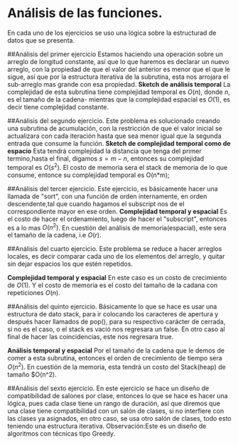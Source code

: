 # Análisis de las funciones.

En cada uno de los ejercicios se uso una lógica sobre la estructurad de datos que se presenta.

##Análisis del primer ejercicio
Estamos haciendo una operación sobre un arreglo de longitud constante, así que lo que haremos
es declarar un nuevo arreglo, con la propiedad de que el valor del
anterior es menor que el que le sigue, así que por la estructura iterativa de la subrutina, esta nos arrojara el sub-arreglo mas grande con esa propiedad.
**Sketch de análisis temporal**
La complejidad de esta subrutina tiene complejidad temporal es $O(n)$, donde $n$, es el tamaño de la cadena- mientras que la complejidad espacial es $O(1)$, es decir tiene complejidad constante.

##Análisis del segundo ejercicio.
Este problema es solucionado creando una subrutina de acumulación, con la restricción de que el valor inicial se actualizara con cada iteración hasta que sea menor igual que la segunda entrada que consume la función.
**Sketch de complejidad temporal como de espacio**
Esta tendrá complejidad la distancia que tenga del primer termino,hasta el final, digamos
$s=m-n$, entonces su complejidad temporal es $O(s^2)$.
El costo de memoria sera el  stack de memoria de lo que consume, entonce su complejidad temporal es O(n*m);

##Análisis del tercer ejercicio.
Este ejercicio, es básicamente hacer una llamada de "sort", con una función de orden internamente,
en orden descendente,tal que cuando hagamos el subscript nos de el correspondiente mayor en ese orden.
**Complejidad temporal y espacial**
Es el costo de hacer el ordenamiento, luego de hacer el "subscript", entonces es a lo mas $O(n^2)$.
En cuestión del análisis de memoria(espacial), este sera el tamaño de la cadena, i.e $O(r)$.



##Análisis del cuarto ejercicio.
Este problema se reduce a hacer arreglos locales, es decir comparar cada uno de los elementos del arreglo, y quitar sin dejar espacios los que estén repetidos.

**Complejidad temporal y espacial**
En este caso es un costo de crecimiento de $O(1)$.
Y el costo de memoria es el costo del tamaño de la cadana con repeticiones $O(n)$.

##Análisis del quinto ejercicio.
Básicamente lo que se hace es usar una estructura de dato stack, para ir colocando los caracteres de apertura y después hacer llamados de pop(), para su respectivo carácter de cerrada, si no es el caso, o el stack es vació nos regresara un false.
En otro caso al final de hacer las coincidencias, este nos regresara true.

**Análisis temporal y espacial**
Por el tamaño de la cadena que le demos de comer a esta subrutina, entonces el orden de crecimiento de tiempo sera $O(n^2)$.
En cuestión de la memoria, esta tendrá un costo del Stack(heap) de tamaño $O(n^2).

##Análisis del sexto ejercicio.
En este ejercicio se hace un diseño de compatibilidad de salones por clase, entonces lo que se hace es hacer una lógica,
pues cada clase tiene un rango de duración, así que diremos que una clase tiene compatibilidad con un salón de clases, si no interfiere con las clases ya asignados, en otro caso, se usa otro salón de clases, todo esto teniendo una estructura iterativa.
Observación:Este es un diseño de algoritmos con técnicas tipo Greedy.

